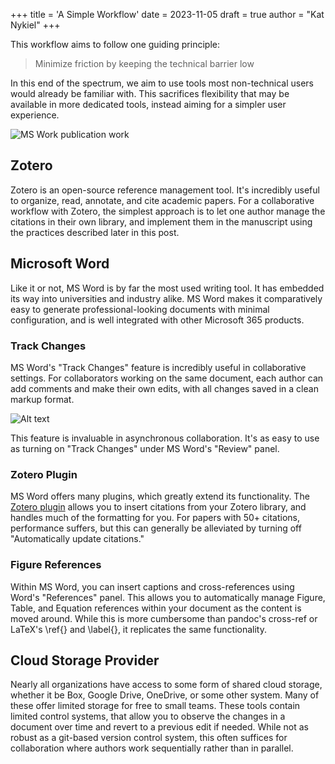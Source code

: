 +++
title = 'A Simple Workflow'
date = 2023-11-05
draft = true
author = "Kat Nykiel"
+++

This workflow aims to follow one guiding principle:

> Minimize friction by keeping the technical barrier low

In this end of the spectrum, we aim to use tools most non-technical users would already be familiar with. This sacrifices flexibility that may be available in more dedicated tools, instead aiming for a simpler user experience.

![MS Work publication work](/simple-workflow.png)

## Zotero

Zotero is an open-source reference management tool. It's incredibly useful to organize, read, annotate, and cite academic papers. For a collaborative workflow with Zotero, the simplest approach is to let one author manage the citations in their own library, and implement them in the manuscript using the practices described later in this post.

## Microsoft Word

Like it or not, MS Word is by far the most used writing tool. It has embedded its way into universities and industry alike. MS Word makes it comparatively easy to generate professional-looking documents with minimal configuration, and is well integrated with other Microsoft 365 products.

### Track Changes

MS Word's "Track Changes" feature is incredibly useful in collaborative settings. For collaborators working on the same document, each author can add comments and make their own edits, with all changes saved in a clean markup format.

![Alt text](/track-changes.png)

This feature is invaluable in asynchronous collaboration. It's as easy to use as turning on "Track Changes" under MS Word's "Review" panel.

### Zotero Plugin

MS Word offers many plugins, which greatly extend its functionality. The [Zotero plugin](https://www.zotero.org/support/word_processor_plugin_installation) allows you to insert citations from your Zotero library, and handles much of the formatting for you. For papers with 50+ citations, performance suffers, but this can generally be alleviated by turning off "Automatically update citations."

### Figure References

Within MS Word, you can insert captions and cross-references using Word's "References" panel. This allows you to automatically manage Figure, Table, and Equation references within your document as the content is moved around. While this is more cumbersome than pandoc's cross-ref or LaTeX's \ref{} and \label{}, it replicates the same functionality.

## Cloud Storage Provider

Nearly all organizations have access to some form of shared cloud storage, whether it be Box, Google Drive, OneDrive, or some other system. Many of these offer limited storage for free to small teams. These tools contain limited control systems, that allow you to observe the changes in a document over time and revert to a previous edit if needed. While not as robust as a git-based version control system, this often suffices for collaboration where authors work sequentially rather than in parallel.
